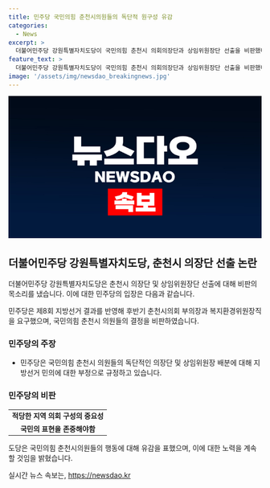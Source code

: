 ```yaml
---
title: 민주당 국민의힘 춘천시의원들의 독단적 원구성 유감
categories:
  - News
excerpt: >
  더불어민주당 강원특별자치도당이 국민의힘 춘천시 의회의장단과 상임위원장단 선출을 비판했다. 도당은 국민의힘의 독식적 행동과 지방선거 민의를 무시한 원 구성을 깊이 유감했다고 밝혔다. 또한, 국민의힘의 결정이 의회 독재 선언으로 이어질 수 있다고 지적했다. 민주당은 춘천시민들의 견제와 균형을 고려해야 한다며 균형적인 원 구성을 요구했다.
feature_text: >
  더불어민주당 강원특별자치도당이 국민의힘 춘천시 의회의장단과 상임위원장단 선출을 비판했다. 도당은 국민의힘의 독식적 행동과 지방선거 민의를 무시한 원 구성을 깊이 유감했다고 밝혔다. 또한, 국민의힘의 결정이 의회 독재 선언으로 이어질 수 있다고 지적했다. 민주당은 춘천시민들의 견제와 균형을 고려해야 한다며 균형적인 원 구성을 요구했다.
image: '/assets/img/newsdao_breakingnews.jpg'
---
```


<p><img src="/assets/img/newsdao_breakingnews.jpg" alt="bookingtag 속보" /></p>

<h2 data-ke-size="size26">더불어민주당 강원특별자치도당, 춘천시 의장단 선출 논란</h2>

<p>더불어민주당 강원특별자치도당은 춘천시 의장단 및 상임위원장단 선출에 대해 비판의 목소리를 냈습니다. 이에 대한 민주당의 입장은 다음과 같습니다.</p>

<p data-ke-size="size16">민주당은 제8회 지방선거 결과를 반영해 후반기 춘천시의회 부의장과 복지환경위원장직을 요구했으며, 국민의힘 춘천시 의원들의 결정을 비판하였습니다.</p>

<h3>민주당의 주장</h3>

<ul>
<li>민주당은 국민의힘 춘천시 의원들의 독단적인 의장단 및 상임위원장 배분에 대해 지방선거 민의에 대한 부정으로 규정하고 있습니다.</li>
</ul>

<h3>민주당의 비판</h3>

<table>
<tr>
<td style="text-align: center; height: 17px;"><b>적당한 지역 의회 구성의 중요성</b></td>
</tr>
<tr>
<td style="text-align: center; height: 17px;"><b>국민의 표현을 존중해야함</b></td>
</tr>
</table>

<p>도당은 국민의힘 춘천시의원들의 행동에 대해 유감을 표했으며, 이에 대한 노력을 계속할 것임을 밝혔습니다.</p>
실시간 뉴스 속보는, <a href="https://newsdao.kr" rel="dofollow">https://newsdao.kr</a>


